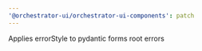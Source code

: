 ```yaml
---
'@orchestrator-ui/orchestrator-ui-components': patch
---
```


Applies errorStyle to pydantic forms root errors
